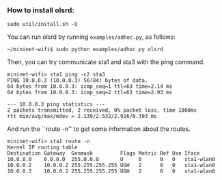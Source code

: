### How to install olsrd: 

```sudo util/install.sh -O```


You can run olsrd by running ```examples/adhoc.py```, as follows:

```
~/mininet-wifi$ sudo python examples/adhoc.py olsrd
```


Then, you can try communicate sta1 and sta3 with the ping command.

```
mininet-wifi> sta1 ping -c2 sta3
PING 10.0.0.3 (10.0.0.3) 56(84) bytes of data.
64 bytes from 10.0.0.3: icmp_seq=1 ttl=63 time=2.14 ms
64 bytes from 10.0.0.3: icmp_seq=2 ttl=63 time=2.93 ms

--- 10.0.0.3 ping statistics ---
2 packets transmitted, 2 received, 0% packet loss, time 1000ms
rtt min/avg/max/mdev = 2.139/2.532/2.926/0.393 ms
```

And run the ``route -n'' to get some information about the routes.


```
mininet-wifi> sta1 route -n
Kernel IP routing table
Destination Gateway  Genmask         Flags Metric Ref Use Iface
10.0.0.0    0.0.0.0  255.0.0.0       U     0      0   0   sta1-wlan0
10.0.0.2    10.0.0.2 255.255.255.255 UGH   2      0   0   sta1-wlan0
10.0.0.3    10.0.0.2 255.255.255.255 UGH   2      0   0   sta1-wlan0
```
